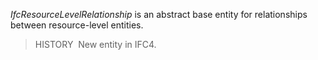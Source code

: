 ﻿_IfcResourceLevelRelationship_ is an abstract base entity for relationships between resource-level entities.

> HISTORY&nbsp; New entity in IFC4.